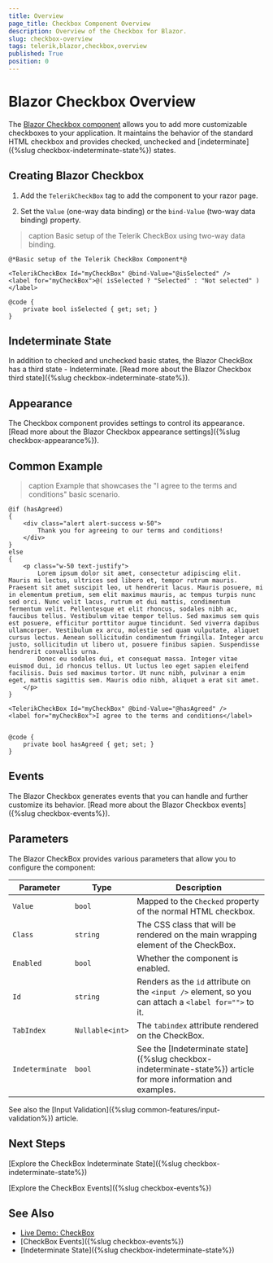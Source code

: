 ```yaml
---
title: Overview
page_title: Checkbox Component Overview
description: Overview of the Checkbox for Blazor.
slug: checkbox-overview
tags: telerik,blazor,checkbox,overview
published: True
position: 0
---
```


# Blazor Checkbox Overview

The <a href="https://www.telerik.com/blazor-ui/checkbox" target="_blank">Blazor Checkbox component</a> allows you to add more customizable checkboxes to your application. It maintains the behavior of the standard HTML checkbox and provides checked, unchecked and [indeterminate]({%slug checkbox-indeterminate-state%}) states.

## Creating Blazor Checkbox

1. Add the `TelerikCheckBox` tag to add the component to your razor page.

1. Set the `Value` (one-way data binding) or the `bind-Value` (two-way data binding) property.


>caption Basic setup of the Telerik CheckBox using two-way data binding.

````CSHTML
@*Basic setup of the Telerik CheckBox Component*@

<TelerikCheckBox Id="myCheckBox" @bind-Value="@isSelected" />
<label for="myCheckBox">@( isSelected ? "Selected" : "Not selected" )</label>

@code {
    private bool isSelected { get; set; }
}
````

## Indeterminate State

In addition to checked and unchecked basic states, the Blazor CheckBox has a third state - Indeterminate. [Read more about the Blazor Checkbox third state]({%slug checkbox-indeterminate-state%}).

## Appearance

The Checkbox component provides settings to control its appearance. [Read more about the Blazor Checkbox appearance settings]({%slug checkbox-appearance%}).

## Common Example

>caption Example that showcases the "I agree to the terms and conditions" basic scenario.

````CSHTML
@if (hasAgreed)
{
    <div class="alert alert-success w-50">
        Thank you for agreeing to our terms and conditions!
    </div>
}
else
{
    <p class="w-50 text-justify">
        Lorem ipsum dolor sit amet, consectetur adipiscing elit. Mauris mi lectus, ultrices sed libero et, tempor rutrum mauris. Praesent sit amet suscipit leo, ut hendrerit lacus. Mauris posuere, mi in elementum pretium, sem elit maximus mauris, ac tempus turpis nunc sed orci. Nunc velit lacus, rutrum et dui mattis, condimentum fermentum velit. Pellentesque et elit rhoncus, sodales nibh ac, faucibus tellus. Vestibulum vitae tempor tellus. Sed maximus sem quis est posuere, efficitur porttitor augue tincidunt. Sed viverra dapibus ullamcorper. Vestibulum ex arcu, molestie sed quam vulputate, aliquet cursus lectus. Aenean sollicitudin condimentum fringilla. Integer arcu justo, sollicitudin ut libero ut, posuere finibus sapien. Suspendisse hendrerit convallis urna.
        Donec eu sodales dui, et consequat massa. Integer vitae euismod dui, id rhoncus tellus. Ut luctus leo eget sapien eleifend facilisis. Duis sed maximus tortor. Ut nunc nibh, pulvinar a enim eget, mattis sagittis sem. Mauris odio nibh, aliquet a erat sit amet.
    </p>
}

<TelerikCheckBox Id="myCheckBox" @bind-Value="@hasAgreed" />
<label for="myCheckBox">I agree to the terms and conditions</label>


@code {
    private bool hasAgreed { get; set; }
}
````

## Events

The Blazor Checkbox generates events that you can handle and further customize its behavior. [Read more about the Blazor Checkbox events]({%slug checkbox-events%}).

## Parameters

The Blazor CheckBox provides various parameters that allow you to configure the component:

| Parameter | Type | Description |
| ----------- | ----------- | ----------- |
| `Value` | `bool` | Mapped to the `Checked` property of the normal HTML checkbox. |
| `Class` | `string` | The CSS class that will be rendered on the main wrapping element of the CheckBox. |
| `Enabled` | `bool` | Whether the component is enabled. |
| `Id` | `string` | Renders as the `id` attribute on the `<input />` element, so you can attach a `<label for="">` to it. |
| `TabIndex` | `Nullable<int>` | The `tabindex` attribute rendered on the CheckBox. |
| `Indeterminate` | `bool` | See the [Indeterminate state]({%slug checkbox-indeterminate-state%}) article for more information and examples. |

See also the [Input Validation]({%slug common-features/input-validation%}) article.

## Next Steps

[Explore the CheckBox Indeterminate State]({%slug checkbox-indeterminate-state%})

[Explore the CheckBox Events]({%slug checkbox-events%})

## See Also

* [Live Demo: CheckBox](https://demos.telerik.com/blazor-ui/checkbox/overview)
* [CheckBox Events]({%slug checkbox-events%})
* [Indeterminate State]({%slug checkbox-indeterminate-state%})
